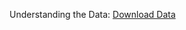 Understanding the Data:
[Download Data]([https://example.com/path/to/data](https://github.com/Raghuex/Tableau/blob/main/Superstore%20sales.csv))
